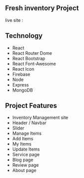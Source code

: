 ## Fresh inventory Project

live site : 

## Technology
* React
* React Router Dome
* React Bootstrap
* React Font-Awesome
* React Icon
* Firebase
* Node
* Express
* MongoDB

## Project Features
* Inventory Management site
* Header / Navbar
* Slider
* Manage Items
* Add Items
* My Items
* Update Items
* Service page
* Blog page
* Review page
* About page